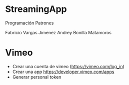# StreamingApp
Programación Patrones

Fabricio Vargas Jimenez
Andrey Bonilla Matamoros

# Vimeo

- Crear una cuenta de vimeo (https://vimeo.com/log_in)
- Crear una app https://developer.vimeo.com/apps
- Generar personal token
   
